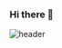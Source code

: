 ### Hi there 👋

![header](https://capsule-render.vercel.app/api?type=Soft&text=Kwon&nbspMooJun's&nbs&nbsppgithub)

<!--
**CodeMooUoo/CodeMooUoo** is a ✨ _special_ ✨ repository because its `README.md` (this file) appears on your GitHub profile.

Here are some ideas to get you started:

- 🔭 I’m currently working on ...
- 🌱 I’m currently learning ...
- 👯 I’m looking to collaborate on ...
- 🤔 I’m looking for help with ...
- 💬 Ask me about ...
- 📫 How to reach me: ...
- 😄 Pronouns: ...
- ⚡ Fun fact: ...
-->
